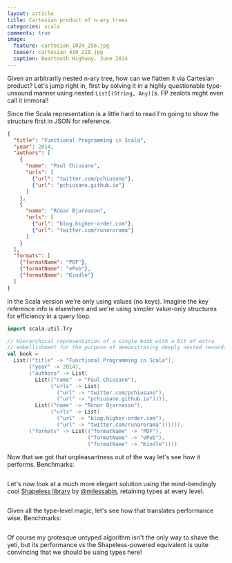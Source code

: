 ```yaml
---
layout: article
title: Cartesian product of n-ary trees
categories: scala
comments: true
image:
  feature: cartesian_1024_256.jpg
  teaser: cartesian_410_228.jpg
  caption: Beartooth Highway. June 2014
---
```


Given an arbitrarily nested n-ary tree, how can we flatten it via Cartesian
product? Let's jump right in, first by solving it in a highly questionable
type-unsound manner using nested `List[(String, Any)]`s. FP zealots might even
call it immoral!

Since the Scala representation is a little hard to read I'm going to show the
structure first in JSON for reference.


```json
{
  "title": "Functional Programming in Scala",
  "year": 2014,
  "authors": [
    {
      "name": "Paul Chiusano",
      "urls": [
        {"url": "twitter.com/pchiusano"},
        {"url": "pchiusano.github.io"}
      ]
    },
    {
      "name": "Rúnar Bjarnason",
      "urls": [
        {"url": "blog.higher-order.com"},
        {"url": "twitter.com/runarorama"}
      ]
    }
  ],
  "formats": [
    {"formatName": "PDF"},
    {"formatName": "ePub"},
    {"formatName": "Kindle"}
  ]
}
```

In the Scala version we're only using values (no keys). Imagine the key
reference info is elsewhere and we're using simpler value-only structures for
efficiency in a query loop.

```scala
import scala.util.Try

// Hierarchical representation of a single book with a bit of extra
// embellishment for the purpose of demonstrating deeply nested records
val book =
  List(("title" -> "Functional Programming in Scala"),
       ("year" -> 2014),
       ("authors" -> List(
         List(("name" -> "Paul Chiusano"),
              ("urls" -> List(
                ("url" -> "twitter.com/pchiusano"),
                ("url" -> "pchiusano.github.io")))),
         List(("name" -> "Rúnar Bjarnason"),
              ("urls" -> List(
                ("url" -> "blog.higher-order.com"),
                ("url" -> "twitter.com/runarorama")))))),
       ("formats" -> List(("formatName" -> "PDF"),
                          ("formatName" -> "ePub"),
                          ("formatName" -> "Kindle"))))
```

Now that we got that unpleasantness out of the way let's see how it performs.
Benchmarks:

```
```


Let's now look at a much more elegant solution using the mind-bendingly
cool [Shapeless library](https://github.com/milessabin/shapeless) by
[@milessabin](https://twitter.com/milessabin), retaining types at every level.

```
```

Given all the type-level magic, let's see how that translates performance wise.
Benchmarks:

```
```

Of course my grotesque untyped algorithm isn't the only way to shave the yeti,
but its performance vs the Shapeless-powered equivalent is quite convincing that
we should be using types here!
